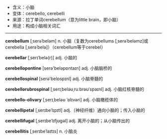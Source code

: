 - <span class="definition">含义：小脑</span>
- <span class="definition">变体：cerebello, cerebelli</span>
- <span class="definition">来源：拉丁单词cerebellum（意为little brain，即小脑）</span>
- <span class="definition">用途：构成小脑相关词汇</span>


---


<span class="vocabulary">**cerebellum**</span> [ˌserəˈbeləm] n. 小脑（复数为cerebellums [ˌserəˈbeləmz]或cerebella [ˌserəˈbelə]）（cerebellum等于cerebel）

<span class="vocabulary">**cerebellar**</span> [ˌserɪˈbelə(r)] adj. 小脑的 

<span class="vocabulary">**cerebellopontine**</span> [serə'beləpɒntaɪn] adj. 小脑脑桥的

<span class="vocabulary">**cerebellospinal**</span> [serə'belɒspɪnl] adj. 小脑脊髓的

<span class="vocabulary">**cerebellorubrospinal**</span> [ˌserɪˌbeləʊˌruːbrəʊˈspaɪnl] adj. 小脑红核脊髓的

<span class="vocabulary">**cerebello-olivary**</span> [ˌserɪˌbeləʊ ˈɒlɪvəri] adj. 小脑橄榄体的

<span class="vocabulary">**cerebellipetal**</span> [ˌserɪbeˈlɪpɪtl] adj.（神经纤维）通向小脑的；传入小脑的 

<span class="vocabulary">**cerebellifugal**</span> [ˌserɪbeˈlɪfjʊgəl] adj. 离开小脑的；从小脑传出的  

<span class="vocabulary">**cerebellitis**</span> [ˌserɪbeˈlaɪtɪs] n. 小脑炎
